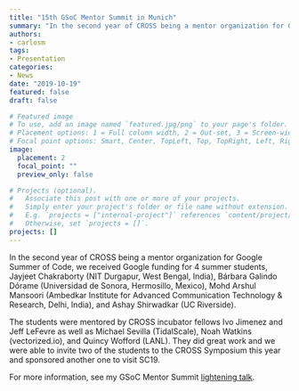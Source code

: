 ```yaml
---
title: "15th GSoC Mentor Summit in Munich"
summary: "In the second year of CROSS being a mentor organization for Google Summer of Code, we received Google funding for 4 summer students. For more information, see my GSoC Mentor Summit [lightening talk](https://docs.google.com/presentation/d/17a8PSOWnuoOOfv-snVEno2oIaDFEUfQ6UirhHW4k6k0/edit?usp=sharing)."
authors:
- carlosm
tags:
- Presentation
categories:
- News
date: "2019-10-19"
featured: false
draft: false

# Featured image
# To use, add an image named `featured.jpg/png` to your page's folder.
# Placement options: 1 = Full column width, 2 = Out-set, 3 = Screen-width
# Focal point options: Smart, Center, TopLeft, Top, TopRight, Left, Right, BottomLeft, Bottom, BottomRight
image:
  placement: 2
  focal_point: ""
  preview_only: false

# Projects (optional).
#   Associate this post with one or more of your projects.
#   Simply enter your project's folder or file name without extension.
#   E.g. `projects = ["internal-project"]` references `content/project/deep-learning/index.md`.
#   Otherwise, set `projects = []`.
projects: []
---
```

In the second year of CROSS being a mentor organization for Google Summer of Code, we received Google funding for 4 summer students, Jayjeet Chakraborty (NIT Durgapur, West Bengal, India), Bárbara Galindo Dórame (Universidad de  Sonora, Hermosillo, Mexico), Mohd Arshul Mansoori (Ambedkar Institute  for Advanced Communication Technology & Research, Delhi, India), and Ashay Shirwadkar (UC Riverside). 

The students were mentored by CROSS  incubator fellows Ivo Jimenez and Jeff LeFevre as well as Michael  Sevilla (TidalScale), Noah Watkins (vectorized.io), and Quincy Wofford  (LANL). They did great work and we were able to invite two of the  students to the CROSS Symposium this year and sponsored another one to  visit SC19. 

For more information, see my GSoC Mentor Summit [lightening talk](https://docs.google.com/presentation/d/17a8PSOWnuoOOfv-snVEno2oIaDFEUfQ6UirhHW4k6k0/edit?usp=sharing).